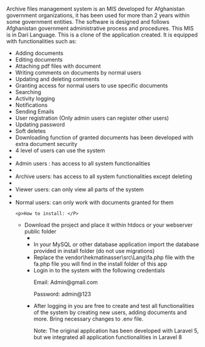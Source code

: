 Archive files management system is an MIS developed for Afghanistan government organizations, it has been used for more than 2 years within some government entities. The software is designed and follows Afghanistan government administrative process and procedures. This MIS is in Dari Language. This is a clone of the application created. It is equipped with functionalities such as:
<ul>
    <li>Adding documents </li>
    <li> Editing documents </li>
<li> Attaching pdf files with document </li>
<li>Writing comments on documents by normal users  </li>
<li>Updating and deleting comments </li>
<li>Granting access for normal users to use specific documents </li>
<li>Searching </li>
<li>Activity logging </li>
<li>Notifications </li>
<li>Sending Emails </li>
<li>User registration (Only admin users can register other users) </li>
<li>Updating password </li>
<li>Soft deletes </li>
<li>Downloading function of granted documents has been developed with extra document security </li>
    <li>	4 level of users can use the system </li>
<li> <li>Admin users : has access to all system functionalities </li> </li>
<li> <li>Archive users: has access to all system functionalities except deleting </li> </li>
<li> <li>Viewer users: can only view all parts of the system </li> </li>
    <li> <li>Normal users: can only work with documents granted for them </li> </li>

    <p>How to install: </P>
<ul><li> Download the project and place it within htdocs or your webserver public folder<ul><li>
<li> In your MySQL or other database application import the database provided in install folder (do not use migrations) </li>
<li>Replace the vendor\hekmatinasser\src\Lang\fa.php file with the fa.php file you will find in the install folder of this app  </li>
<li>Login in to the system with the following credentials </li>
    <p>Email: Admin@gmail.com </p>
    <p>Password: admin@123</p>
<li> After logging in you are free to create and test all functionalities of the system by creating new users, adding documents and more.
    Bring necessary changes to .env file. </li>

<p>Note: The original application has been developed with Laravel 5, but we integrated all application functionalities in Laravel 8 </p>
